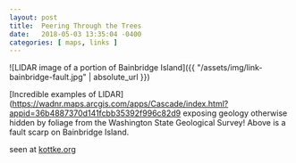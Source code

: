 ```yaml
---
layout: post
title:  Peering Through the Trees
date:   2018-05-03 13:35:04 -0400
categories: [ maps, links ]
---
```


![LIDAR image of a portion of Bainbridge Island]({{ "/assets/img/link-bainbridge-fault.jpg" | absolute_url }})

[Incredible examples of LIDAR](https://wadnr.maps.arcgis.com/apps/Cascade/index.html?appid=36b4887370d141fcbb35392f996c82d9 exposing geology otherwise hidden by foliage from the Washington State Geological Survey! Above is a fault scarp on Bainbridge Island.

seen at [kottke.org](https://kottke.org/17/12/whats-under-the-trees-lidar-exposes-the-hidden-landscapes-of-forested-areas)